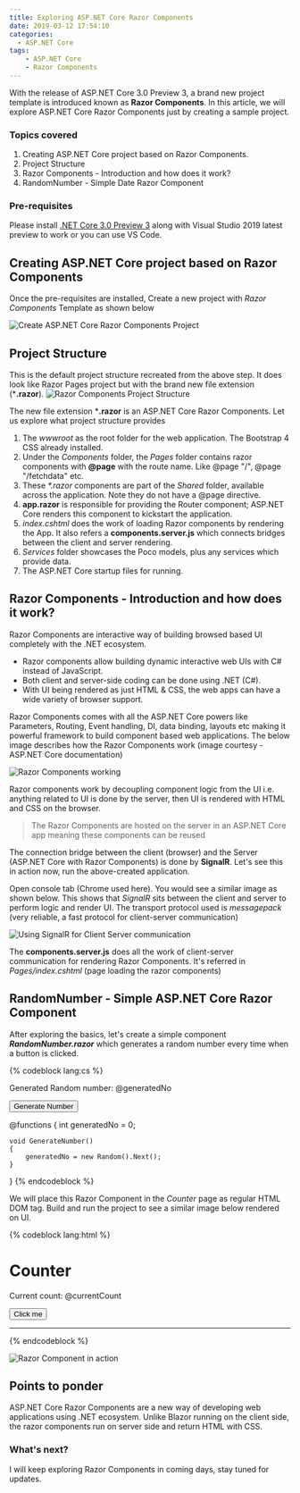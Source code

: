 ```yaml
---
title: Exploring ASP.NET Core Razor Components
date: 2019-03-12 17:54:10
categories:
  - ASP.NET Core
tags: 
    - ASP.NET Core
    - Razor Components
---
```

With the release of ASP.NET Core 3.0 Preview 3, a brand new project template is introduced known as **Razor Components**. In this article, we will explore ASP.NET Core Razor Components just by creating a sample project. 

### Topics covered
1. Creating ASP.NET Core project based on Razor Components.
2. Project Structure
3. Razor Components - Introduction and how does it work?
4. RandomNumber - Simple Date Razor Component 

### Pre-requisites 
Please install [.NET Core 3.0 Preview 3](https://dotnet.microsoft.com/download/dotnet-core/3.0) along with Visual Studio 2019 latest preview to work or you can use VS Code.

## Creating ASP.NET Core project based on Razor Components
Once the pre-requisites are installed, Create a new project with _Razor Components_ Template as shown below

![Create ASP.NET Core Razor Components Project](/images/razor-component-project.png)

## Project Structure
This is the default project structure recreated from the above step. It does look like Razor Pages project but with the brand new file extension (***.razor**).
![Razor Components Project Structure](/images/project-structure.png)

The new file extension ***.razor** is an ASP.NET Core Razor Components. Let us explore what project structure provides
1. The _wwwroot_ as the root folder for the web application. The Bootstrap 4 CSS already installed.
2. Under the _Components_ folder, the _Pages_ folder contains razor components with **@page** with the route name. Like @page "/", @page "/fetchdata" etc. 
3. These _*.razor_ components are part of the _Shared_ folder, available across the application. Note they do not have a @page directive.
4. **app.razor** is responsible for providing the Router component; ASP.NET Core renders this component to kickstart the application.
5. _index.cshtml_ does the work of loading Razor components by rendering the App. It also refers a **components.server.js** which connects bridges between the client and server rendering.
6. _Services_ folder showcases the Poco models, plus any services which provide data.
7. The ASP.NET Core startup files for running.

## Razor Components - Introduction and how does it work?
Razor Components are interactive way of building browsed based UI completely with the .NET ecosystem. 
- Razor components allow building dynamic interactive web UIs with C# instead of JavaScript. 
- Both client and server-side coding can be done using .NET (C#). 
- With UI being rendered as just HTML & CSS, the web apps can have a wide variety of browser support.

Razor Components comes with all the ASP.NET Core powers like Parameters, Routing, Event handling, DI, data binding, layouts etc making it powerful framework to build component based web applications. The below image describes how the Razor Components work (image courtesy - ASP.NET Core documentation)

![Razor Components working](/images/razor-component-dom-signalr.png)

Razor components work by decoupling component logic from the UI i.e. anything related to UI is done by the server, then UI is rendered with HTML and CSS on the browser. 
> The Razor Components are hosted on the server in an ASP.NET Core app meaning these components can be reused

The connection bridge between the client (browser) and the Server (ASP.NET Core with Razor Components) is done by **SignalR**. Let's see this in action now, run the above-created application. 

Open console tab (Chrome used here). You would see a similar image as shown below. This shows that _SignalR_ sits between the client and server to perform logic and render UI. The transport protocol used is *messagepack* (very reliable, a fast protocol for client-server communication)

![Using SignalR for Client Server communication](/images/signalr-razor.png)

The **components.server.js** does all the work of client-server communication for rendering Razor Components. It's referred in _Pages/index.cshtml_ (page loading the razor components)

## RandomNumber - Simple ASP.NET Core Razor Component
After exploring the basics, let's create a simple component **_RandomNumber.razor_** which generates a random number every time when a button is clicked.

{% codeblock lang:cs %}
<p>Generated Random number: @generatedNo</p>

<button class="btn btn-primary" onclick="@GenerateNumber">
Generate Number</button>

@functions {
    int generatedNo = 0;

    void GenerateNumber()
    {
        generatedNo = new Random().Next();
    }    
}
{% endcodeblock %}

We will place this Razor Component in the _Counter_ page as regular HTML DOM tag. Build and run the project to see a similar image below rendered on UI.

{% codeblock lang:html %}
<h1>Counter</h1>
<p>Current count: @currentCount</p>
<!-- Code removed for brevity -->
<button class="btn btn-primary" onclick="@IncrementCount">Click me</button>
<hr />
<RandomNumber></RandomNumber>
{% endcodeblock %}

![Razor Component in action](/images/random-razor-component.png)

## Points to ponder
ASP.NET Core Razor Components are a new way of developing web applications using .NET ecosystem. Unlike Blazor running on the client side, the razor components run on server side and return HTML with CSS.

### What's next?
I will keep exploring Razor Components in coming days, stay tuned for updates.
